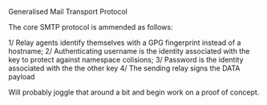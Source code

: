 Generalised Mail Transport Protocol 

The core SMTP protocol is ammended as follows:

1/ Relay agents identify themselves with a GPG fingerprint instead of a hostname;
2/ Authenticating username is the identity associated with the key to protect against namespace colisions;
3/ Password is the identity associated with the the other key
4/ The sending relay signs the DATA payload 

Will probably joggle that around a bit and begin work on a proof of concept.
